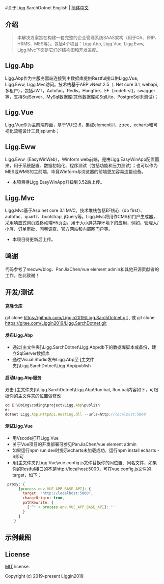 #关于Ligg.SarchDotnet
English | [简体中文](./README.zh-CN.md)
## 介绍
> 本解决方案旨在构建一套完整的企业管理系统SAAS架构（用于OA、ERP、HRMS、MES等）。包括4个项目：Ligg.Abp, Ligg.Vue, Ligg.Eww, Ligg.Mvc下面是它们的结构图和开发进度。

## Ligg.Abp
Ligg.Abp作为主服务器端连接到主数据库提供Restful接口供Ligg.Vue, Ligg.Eww, Ligg.Mvc访问。技术栈基于ABP vNext 2.5（. Net core 3.1, webapi, 多租户），包括JWT，Autofac，Redis，Hangfire，EF（codefirst)，swagger等，支持SqlServer、MySql数据库(其他数据库如SqlLite、PostgreSql未测试)；

## Ligg.Vue
Ligg.Vue作为主前端界面，基于VUE2.6，集成elementUI、ztree、echarts和可视化流程设计工具jsplumb；

##  Ligg.Eww
 Ligg.Eww（EasyWinWeb），Winform web前端，是由Ligg.EasyWinApp配置而来，用于系统配置、数据初始化、程序测试（包括功能和压力测试）；也可以作为MES或WMS的主前端，毕竟Winform与浏览器的前端更加容易连接设备。
- 本项目待Ligg.EasyWinApp升级到3.52后上传。

## Ligg.Mvc
Ligg.Mvc基于Asp.net core 3.1 MVC，技术堆栈包括EF核心（db first）、autofac、quartz、bootstrap, jQuery等。Ligg.Mvc将用作CMS和门户生成器，采用响应式网页或移动端H5页面。用于大小屏共存环境下的应用，例如，管理大/小屏、订单审批、问卷调查、官方网站和内部网门户等。
- 本项目待更新后上传。

## 鸣谢
代码参考了meowv/blog、PanJiaChen/vue element admin和其他开源贡献者的工作。在此致谢！

## 开发/测试

#### 克隆仓库
git clone https://github.com/Liggin2019/Ligg.SarchDotnet.git , 或
git clone https://gitee.com/Liggin2019/Ligg.SarchDotnet.git

#### 发布Ligg.Abp
- 通过[主文件夹]\Ligg.SarchDotnet\Ligg.Abp\db下的数据库脚本或备份，建立SqlServer数据库
- 通过Visual Studio发布Ligg.Abp至 [主文件夹]\Ligg.SarchDotnet\Ligg.Abp\publish

#### 启动Ligg.Abp服务
双击 [主文件夹]t\Ligg.SarchDotnet\Ligg.Abp\Run.bat, Run.bat内容如下，可根据你的主文件夹的位置做修改
```js
cd E:\Doing\coding\project\Ligg.Abp\publish
e:
dotnet Ligg.Abp.HttpApi.Hosting.dll --urls=http://localhost:5000
```
#### 测试Ligg.Vue
- 用Vscode打开Ligg.Vue
- 关于Vue项目的开发部署可参见PanJiaChen/vue element admin
- 如果运行npm run dev时提示echarts未加载成功，运行npm install echarts -S即可
- 用[主文件夹]\Ligg.Vue\vue.config.js文件替换你的同位置、同名文件，如果你的Restful接口的不是http://localhost:5000，可在vue.config.js文件的target，如下：
```js
 proxy: {
      [process.env.VUE_APP_BASE_API]: {
        target: 'http://localhost:5000',
        changeOrigin: true,
        pathRewrite: {
          ['^' + process.env.VUE_APP_BASE_API]: ''
        }
      }
    }
```

## 示例截图

## License

[MIT](https://gitee.com/Liggin2019/Ligg.SarchDotnet/blob/master/LICENSE) license.

Copyright (c) 2019-present Liggin2019